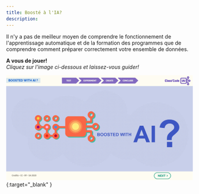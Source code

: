 ```yaml
---
title: Boosté à l'IA?
description:
---
```


Il n'y a pas de meilleur moyen de comprendre le fonctionnement de l'apprentissage automatique et de la formation des programmes que de comprendre comment préparer correctement votre ensemble de données.

**A vous de jouer!**  
_Cliquez sur l'image ci-dessous et laissez-vous guider!_

[![Tutorial2: Boosted with AI](../Images/IA-M.2.1.2.png)](https://pixees.fr/classcodeiai/app/tuto2?lang=en){:target="_blank" }
